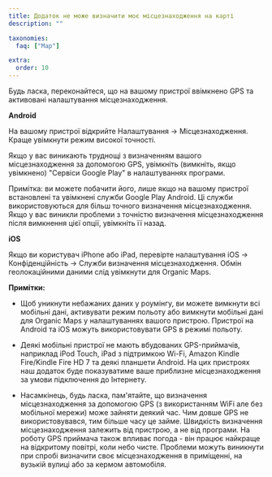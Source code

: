```yaml
---
title: Додаток не може визначити моє місцезнаходження на карті
description: ""

taxonomies:
  faq: ["Map"]

extra:
  order: 10
---
```


Будь ласка, переконайтеся, що на вашому пристрої ввімкнено GPS та активовані налаштування місцезнаходження.

**Android**

На вашому пристрої відкрийте Налаштування → Місцезнаходження. Краще увімкнути режим високої точності.

Якщо у вас виникають труднощі з визначенням вашого місцезнаходження за допомогою GPS, увімкніть (вимкніть, якщо увімкнено) "Сервіси Google Play" в налаштуваннях програми.

Примітка: ви можете побачити його, лише якщо на вашому пристрої встановлені та увімкнені служби Google Play Android. Ці служби використовуються для більш точного визначення місцезнаходження. Якщо у вас виникли проблеми з точністю визначення місцезнаходження після вимкнення цієї опції, увімкніть її назад.

**iOS**

Якщо ви користувач iPhone або iPad, перевірте налаштування iOS → Конфіденційність → Служби визначення місцезнаходження. Обмін геолокаційними даними слід увімкнути для Organic Maps.

**Примітки:**

* Щоб уникнути небажаних даних у роумінгу, ви можете вимкнути всі мобільні дані, активувати режим польоту або вимкнути мобільні дані для Organic Maps у налаштуваннях вашого пристрою. Пристрої на Android та iOS можуть використовувати GPS в режимі польоту.

* Деякі мобільні пристрої не мають вбудованих GPS-приймачів, наприклад iPod Touch, iPad з підтримкою Wi-Fi, Amazon Kindle Fire/Kindle Fire HD 7 та деякі планшети Android. На цих пристроях наш додаток буде показуватиме ваше приблизне місцезнаходження за умови підключення до Інтернету.

* Насамкінець, будь ласка, пам'ятайте, що визначення місцезнаходження за допомогою GPS (з використанням WiFi але без мобільної мережи) може зайняти деякий час. Чим довше GPS не використовувався, тим більше часу це займе. Швидкість визначення місцезнаходження залежить від пристрою, а не від програми. На роботу GPS приймача також впливає погода - він працює найкраще на відкритому повітрі, коли небо чисте. Проблеми можуть виникнути при спробі визначити своє місцезнаходження в приміщенні, на вузькій вулиці або за кермом автомобіля.
